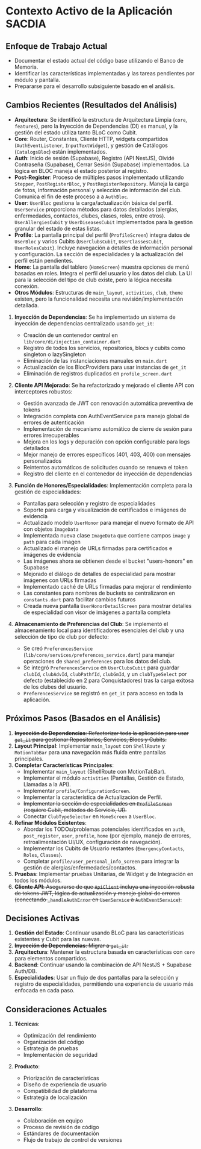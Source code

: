 # Contexto Activo de la Aplicación SACDIA

## Enfoque de Trabajo Actual
- Documentar el estado actual del código base utilizando el Banco de Memoria.
- Identificar las características implementadas y las tareas pendientes por módulo y pantalla.
- Prepararse para el desarrollo subsiguiente basado en el análisis.

## Cambios Recientes (Resultados del Análisis)
- **Arquitectura**: Se identificó la estructura de Arquitectura Limpia (`core`, `features`), pero la Inyección de Dependencias (DI) es manual, y la gestión del estado utiliza tanto BLoC como Cubit.
- **Core**: Router, Constantes, Cliente HTTP, widgets compartidos (`AuthEventListener`, `InputTextWidget`), y gestión de Catálogos (`CatalogsBloc`) están implementados.
- **Auth**: Inicio de sesión (Supabase), Registro (API NestJS), Olvidé Contraseña (Supabase), Cerrar Sesión (Supabase) implementados. La lógica en BLOC maneja el estado posterior al registro.
- **Post-Register**: Proceso de múltiples pasos implementado utilizando `Stepper`, `PostRegisterBloc`, y `PostRegisterRepository`. Maneja la carga de fotos, información personal y selección de información del club. Comunica el fin de este proceso a a `AuthBloc`.
- **User**: `UserBloc` gestiona la carga/actualización básica del perfil. `UserService` proporciona métodos para datos detallados (alergias, enfermedades, contactos, clubes, clases, roles, entre otros). `UserAllergiesCubit` y `UserDiseasesCubit` implementados para la gestión granular del estado de estas listas.
- **Profile**: La pantalla principal del perfil (`ProfileScreen`) integra datos de `UserBloc` y varios Cubits (`UserClubsCubit`, `UserClassesCubit`, `UserRolesCubit`). Incluye navegación a detalles de información personal y configuración. La sección de especialidades y la actualización del perfil están pendientes.
- **Home**: La pantalla del tablero (`HomeScreen`) muestra opciones de menú basadas en roles. Integra el perfil del usuario y los datos del club. La UI para la selección del tipo de club existe, pero la lógica necesita conexión.
- **Otros Módulos**: Estructuras de `main_layout`, `activities`, `club`, `theme` existen, pero la funcionalidad necesita una revisión/implementación detallada.

1. **Inyección de Dependencias**: Se ha implementado un sistema de inyección de dependencias centralizado usando `get_it`:
   - Creación de un contenedor central en `lib/core/di/injection_container.dart`
   - Registro de todos los servicios, repositorios, blocs y cubits como singleton o lazySingleton
   - Eliminación de las instanciaciones manuales en `main.dart`
   - Actualización de los BlocProviders para usar instancias de `get_it`
   - Eliminación de registros duplicados en `profile_screen.dart`

2. **Cliente API Mejorado**: Se ha refactorizado y mejorado el cliente API con interceptores robustos:
   - Gestión avanzada de JWT con renovación automática preventiva de tokens
   - Integración completa con AuthEventService para manejo global de errores de autenticación
   - Implementación de mecanismo automático de cierre de sesión para errores irrecuperables
   - Mejora en los logs y depuración con opción configurable para logs detallados
   - Mejor manejo de errores específicos (401, 403, 400) con mensajes personalizados
   - Reintentos automáticos de solicitudes cuando se renueva el token
   - Registro del cliente en el contenedor de inyección de dependencias

3. **Función de Honores/Especialidades**: Implementación completa para la gestión de especialidades:
   - Pantallas para selección y registro de especialidades
   - Soporte para carga y visualización de certificados e imágenes de evidencia
   - Actualizado modelo `UserHonor` para manejar el nuevo formato de API con objetos `ImageData`
   - Implementada nueva clase `ImageData` que contiene campos `image` y `path` para cada imagen
   - Actualizado el manejo de URLs firmadas para certificados e imágenes de evidencia
   - Las imágenes ahora se obtienen desde el bucket "users-honors" en Supabase
   - Mejorado el diálogo de detalles de especialidad para mostrar imágenes con URLs firmadas
   - Implementado caché de URLs firmadas para mejorar el rendimiento
   - Las constantes para nombres de buckets se centralizaron en `constants.dart` para facilitar cambios futuros
   - Creada nueva pantalla `UserHonorDetailScreen` para mostrar detalles de especialidad con visor de imágenes a pantalla completa

4. **Almacenamiento de Preferencias del Club**: Se implementó el almacenamiento local para identificadores esenciales del club y una selección de tipo de club por defecto:
   - Se creó `PreferencesService` (`lib/core/services/preferences_service.dart`) para manejar operaciones de `shared_preferences` para los datos del club.
   - Se integró `PreferencesService` en `UserClubsCubit` para guardar `clubId`, `clubAdvId`, `clubPathfId`, `clubGmId`, y un `clubTypeSelect` por defecto (establecido en 2 para Conquistadores) tras la carga exitosa de los clubes del usuario.
   - `PreferencesService` se registró en `get_it` para acceso en toda la aplicación.

## Próximos Pasos (Basados en el Análisis)
1. ~~**Inyección de Dependencias**: Refactorizar toda la aplicación para usar `get_it` para gestionar Repositorios, Servicios, Blocs y Cubits.~~
2. **Layout Principal**: Implementar `main_layout` con `ShellRoute` y `MotionTabBar` para una navegación más fluida entre pantallas principales.
3. **Completar Características Principales**: 
    * Implementar `main_layout` (ShellRoute con MotionTabBar).
    * Implementar el módulo `activities` (Pantallas, Gestión de Estado, Llamadas a la API).
    * Implementar `profile/ConfigurationScreen`.
    * Implementar la característica de Actualización de Perfil.
    * ~~Implementar la sección de especialidades en `ProfileScreen` (requiere Cubit, métodos de Servicio, UI).~~
    * Conectar `ClubTypeSelector` en `HomeScreen` a `UserBloc`.
4. **Refinar Módulos Existentes**: 
    * Abordar los TODOs/problemas potenciales identificados en `auth`, `post_register`, `user`, `profile`, `home` (por ejemplo, manejo de errores, retroalimentación UI/UX, configuración de navegación).
    * Implementar los Cubits de Usuario restantes (`EmergencyContacts`, `Roles`, `Classes`).
    * Completar `profile/user_personal_info_screen` para integrar la gestión de alergias/enfermedades/contactos.
5. **Pruebas**: Implementar pruebas Unitarias, de Widget y de Integración en todos los módulos.
6. ~~**Cliente API**: Asegurarse de que `ApiClient` incluya una inyección robusta de tokens JWT, lógica de actualización y manejo global de errores (conectando `_handleAuthError` en `UserService` a `AuthEventService`).~~

## Decisiones Activas
1. **Gestión del Estado**: Continuar usando BLoC para las características existentes y Cubit para las nuevas.
2. ~~**Inyección de Dependencias**: Migrar a `get_it`.~~
3. **Arquitectura**: Mantener la estructura basada en características con `core` para elementos compartidos.
4. **Backend**: Continuar usando la combinación de API NestJS + Supabase Auth/DB.
5. **Especialidades**: Usar un flujo de dos pantallas para la selección y registro de especialidades, permitiendo una experiencia de usuario más enfocada en cada paso.

## Consideraciones Actuales
1. **Técnicas**:
   - Optimización del rendimiento
   - Organización del código
   - Estrategia de pruebas
   - Implementación de seguridad

2. **Producto**:
   - Priorización de características
   - Diseño de experiencia de usuario
   - Compatibilidad de plataforma
   - Estrategia de localización

3. **Desarrollo**:
   - Colaboración en equipo
   - Proceso de revisión de código
   - Estándares de documentación
   - Flujo de trabajo de control de versiones
